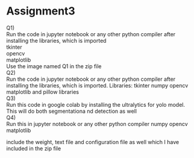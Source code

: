 # Assignment3

Q1)<br /> 
Run the code in jupyter notebook or any other python compiler after installing the libraries, which is imported <br /> 
tkinter<br /> 
opencv<br /> 
matplotlib<br /> 
Use the image named Q1 in the zip file
<br /> 
Q2) <br /> 
Run the code in jupyter notebook or any other python compiler after installing the libraries, which is imported. 
Libraries:
tkinter
numpy
opencv
matplotlib
and pillow libraries
<br /> 
Q3)<br /> 
Run this code in google colab by installing the ultralytics for yolo model.
This will do both segmentationa nd detection as well
<br /> 
Q4)
<br /> 
Run this in jupyter notebook or any other python compiler
numpy
opencv
matplotlib

include the weight, text file and configuration file as well which I have included in the zip file

